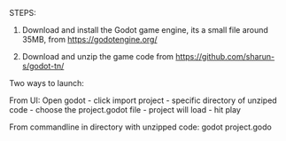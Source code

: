 STEPS:

1. Download and install the Godot game engine, its a small file around 35MB, from https://godotengine.org/

2. Download and unzip the game code from https://github.com/sharun-s/godot-tn/

Two ways to launch:

From UI:
  Open godot - click import project - specific directory of unziped code - choose the project.godot file - project will load - hit play
  
From commandline in directory with unzipped code:
  godot project.godo
